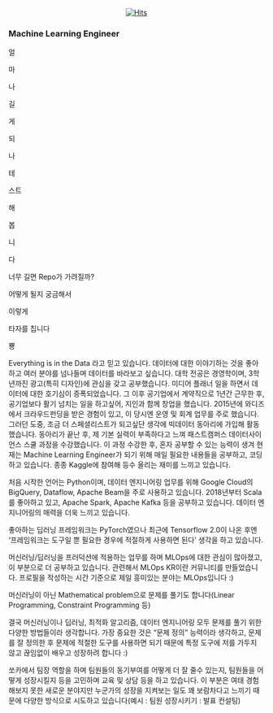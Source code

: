<div align=center>

[![Hits](https://hits.seeyoufarm.com/api/count/incr/badge.svg?url=https%3A%2F%2Fgithub.com%2Fzzsza)](https://hits.seeyoufarm.com) 

</div>

### Machine Learning Engineer

얼

마

나

길

게

되

나

테

스트

해

봅

니

다


너무 길면 Repo가 가려질까?


어떻게 될지 궁금해서

이렇게


타자를 칩니다

뿅


Everything is in the Data 라고 믿고 있습니다. 데이터에 대한 이야기하는 것을 좋아하고 여러 분야를 넘나들며 데이터를 바라보고 싶습니다. 대학 전공은 경영학이며, 3학년까진 광고(특히 디자인)에 관심을 갖고 공부했습니다. 미디어 플래너 일을 하면서 데이터에 대한 호기심이 증폭되었습니다. 그 이후 공기업에서 계약직으로 1년간 근무한 후, 공기업보다 활기 넘치는 일을 하고싶어, 지인과 함께 창업을 했습니다. 2015년에 와디즈에서 크라우드펀딩을 받은 경험이 있고, 이 당시엔 운영 및 회계 업무를 주로 했습니다. 그러던 도중, 조금 더 스페셜리스트가 되고싶단 생각에 빅데이터 동아리에 가입해 활동했습니다. 동아리가 끝난 후, 제 기본 실력이 부족하다고 느껴 패스트캠퍼스 데이터사이언스 스쿨 과정을 수강했습니다. 이 과정 수강한 후, 혼자 공부할 수 있는 능력이 생겨 현재는 Machine Learning Engineer가 되기 위해 매일 필요한 내용들을 공부하고, 코딩하고 있습니다. 종종 Kaggle에 참여해 등수 올리는 재미를 느끼고 있습니다.

처음 시작한 언어는 Python이며, 데이터 엔지니어링 업무를 위해 Google Cloud의 BigQuery, Dataflow, Apache Beam을 주로 사용하고 있습니다. 2018년부터 Scala를 좋아하고 있고, Apache Spark, Apache Kafka 등을 공부하고 있습니다. 데이터 엔지니어링의 매력을 더욱 느끼고 있습니다.

좋아하는 딥러닝 프레임워크는 PyTorch였으나 최근에 Tensorflow 2.0이 나온 후엔 ‘프레임워크는 도구일 뿐 필요한 경우에 적절하게 사용하면 된다’ 생각을 하고 있습니다.

머신러닝/딥러닝을 프러덕션에 적용하는 업무를 하며 MLOps에 대한 관심이 많아졌고, 이 부분으로 더 공부하고 있습니다. 관련해서 MLOps KR이란 커뮤니티를 만들었습니다. 프로필을 작성하는 시간 기준으로 제일 흥미있는 분야는 MLOps입니다 :)

머신러닝이 아닌 Mathematical problem으로 문제를 풀기도 합니다(Linear Programming, Constraint Programming 등)

결국 머신러닝이나 딥러닝, 최적화 알고리즘, 데이터 엔지니어링 모두 문제를 풀기 위한 다양한 방법들이라 생각합니다. 가장 중요한 것은 “문제 정의” 능력이라 생각하고, 문제를 잘 정의한 후 문제에 적절한 도구를 사용하면 되기 때문에 특정 도구에 저를 가두지 않고 끊임없이 배우고 성장하려 합니다 :)

쏘카에서 팀장 역할을 하며 팀원들의 동기부여를 어떻게 더 잘 줄수 있는지, 팀원들을 어떻게 성장시킬지 등을 고민하며 교육 및 상담 등을 하고 있습니다. 이 부분은 여태 경험해보지 못한 새로운 분야지만 누군가의 성장을 지켜보는 일도 꽤 보람차다고 느끼기 때문에 다양한 방식으로 시도하고 있습니다(예시 : 팀원 성장시키기 : 발표 컨설팅)




